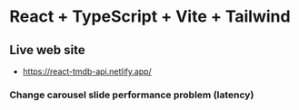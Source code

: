 # React + TypeScript + Vite + Tailwind

## Live web site

- <https://react-tmdb-api.netlify.app/>

### Change carousel slide performance problem (latency)
